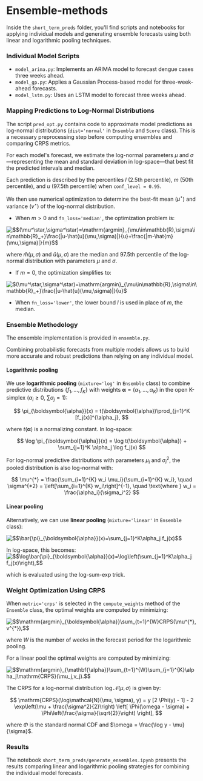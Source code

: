 # Ensemble-methods

Inside the `short_term_preds` folder, you'll find scripts and notebooks for applying individual models and generating ensemble forecasts using both linear and logarithmic pooling techniques.

### Individual Model Scripts

- `model_arima.py`: Implements an ARIMA model to forecast dengue cases three weeks ahead.
- `model_gp.py`: Applies a Gaussian Process-based model for three-week-ahead forecasts.
- `model_lstm.py`: Uses an LSTM model to forecast three weeks ahead.

### Mapping Predictions to Log-Normal Distributions

The script `pred_opt.py` contains code to approximate model predictions as log-normal distributions (`dist='normal'` in `Ensemble` and `Score` class). This is a necessary preprocessing step before computing ensembles and comparing CRPS metrics.

For each model's forecast, we estimate the log-normal parameters $\mu$ and $\sigma$—representing the mean and standard deviation in log-space—that best fit the predicted intervals and median.

Each prediction is described by the percentiles $l$ (2.5th percentile), $m$ (50th percentile), and $u$ (97.5th percentile) when `conf_level = 0.95`.

We then use numerical optimization to determine the best-fit mean ($\mu^\star$) and variance ($v^\star$) of the log-normal distribution.

- When $m > 0$ and `fn_loss='median'`, the optimization problem is:

<img src="https://latex.codecogs.com/svg.image?$$(\mu^\star,\sigma^\star)=\mathrm{argmin}_{\mu\in\mathbb{R},\sigma\in\mathbb{R}_&plus;}\frac{|u-\hat{u}(\mu,\sigma)|}{u}&plus;\frac{|m-\hat{m}(\mu,\sigma)|}{m}$$" title="$$(\mu^\star,\sigma^\star)=\mathrm{argmin}_{\mu\in\mathbb{R},\sigma\in\mathbb{R}_+}\frac{|u-\hat{u}(\mu,\sigma)|}{u}+\frac{|m-\hat{m}(\mu,\sigma)|}{m}$$" />

  where $\hat{m}(\mu, \sigma)$ and $\hat{u}(\mu, \sigma)$ are the median and 97.5th percentile of the log-normal distribution with parameters $\mu$ and $\sigma$.

- If $m = 0$, the optimization simplifies to:

<img src="https://latex.codecogs.com/svg.image?$(\mu^\star,\sigma^\star)=\mathrm{argmin}_{\mu\in\mathbb{R},\sigma\in\mathbb{R}_&plus;}\frac{|u-\hat{u}(\mu,\sigma)|}{u}$" title="$(\mu^\star,\sigma^\star)=\mathrm{argmin}_{\mu\in\mathbb{R},\sigma\in\mathbb{R}_+}\frac{|u-\hat{u}(\mu,\sigma)|}{u}$" />

- When `fn_loss='lower'`, the lower bound $l$ is used in place of $m$, the median.

### Ensemble Methodology

The ensemble implementation is provided in `ensemble.py`.

Combining probabilistic forecasts from multiple models allows us to build more accurate and robust predictions than relying on any individual model.

#### Logarithmic pooling
We use **logarithmic pooling** (`mixture='log'` in `Ensemble` class) to combine predictive distributions $\{f_1, \ldots, f_K\}$ with weights $\boldsymbol{\alpha} = (\alpha_1, \ldots, \alpha_K)$ in the open K-simplex ($\alpha_i \geq 0$, $\sum \alpha_j = 1$):

$$
\pi_{\boldsymbol{\alpha}}(x) = t(\boldsymbol{\alpha})\prod_{j=1}^K [f_j(x)]^{\alpha_j},
$$

where $t(\boldsymbol{\alpha})$ is a normalizing constant. In log-space:

$$
\log \pi_{\boldsymbol{\alpha}}(x) = \log t(\boldsymbol{\alpha}) + \sum_{j=1}^K \alpha_j \log f_j(x)
$$

For log-normal predictive distributions with parameters $\mu_i$ and $\sigma_i^2$, the pooled distribution is also log-normal with:

$$
\mu^{*} = \frac{\sum_{i=1}^{K} w_i \mu_i}{\sum_{i=1}^{K} w_i}, \quad \sigma^{*2} = \left[\sum_{i=1}^{K} w_i\right]^{-1}, \quad \text{where } w_i = \frac{\alpha_i}{\sigma_i^2}
$$

#### Linear pooling
Alternatively, we can use **linear pooling** (`mixture='linear'` in `Ensemble` class):

<img src="https://latex.codecogs.com/svg.image?$$\bar{\pi}_{\boldsymbol{\alpha}}(x)=\sum_{j=1}^K\alpha_j&space;f_j(x)$$" title="$$\bar{\pi}_{\boldsymbol{\alpha}}(x)=\sum_{j=1}^K\alpha_j f_j(x)$$" />

In log-space, this becomes:
<img src="https://latex.codecogs.com/svg.image?$$\log\bar{\pi}_{\boldsymbol{\alpha}}(x)=\log\left(\sum_{j=1}^K\alpha_j&space;f_j(x)\right),$$" title="$$\log\bar{\pi}_{\boldsymbol{\alpha}}(x)=\log\left(\sum_{j=1}^K\alpha_j f_j(x)\right),$$" />

which is evaluated using the log-sum-exp trick.

### Weight Optimization Using CRPS

When `metric='crps'` is selected in the `compute_weights` method of the `Ensemble` class, the optimal weights are computed by minimizing:

<img src="https://latex.codecogs.com/svg.image?$$\mathrm{argmin}_{\boldsymbol{\alpha}}\sum_{t=1}^{W}CRPS(\mu^{*},v^{*}),$$" title="$$\mathrm{argmin}_{\boldsymbol{\alpha}}\sum_{t=1}^{W}CRPS(\mu^{*},v^{*}),$$" />

where $W$ is the number of weeks in the forecast period for the logarithmic pooling. 

For a linear pool the optimal weights are computed by minimizing:

<img src="https://latex.codecogs.com/svg.image?$$\mathrm{argmin}_{\mathbf{\alpha}}\sum_{t=1}^{W}\sum_{j=1}^{K}\alpha_j\mathrm{CRPS}(\mu_j,v_j).$$" title="$$\mathrm{argmin}_{\mathbf{\alpha}}\sum_{t=1}^{W}\sum_{j=1}^{K}\alpha_j\mathrm{CRPS}(\mu_j,v_j).$$" />

The CRPS for a log-normal distribution $\log\mathcal{N}(\mu, \sigma)$ is given by:

$$
\mathrm{CRPS}(\log\mathcal{N}(\mu, \sigma), y) =
    y [2 \Phi(y) - 1] - 2 \exp\left(\mu + \frac{\sigma^2}{2}\right)
    \left[ \Phi(\omega - \sigma) + \Phi\left(\frac{\sigma}{\sqrt{2}}\right) \right],    
$$

where $\Phi$ is the standard normal CDF and $\omega = \frac{\log y - \mu}{\sigma}$.

### Results

The notebook `short_term_preds/generate_ensembles.ipynb` presents the results comparing linear and logarithmic pooling strategies for combining the individual model forecasts.
